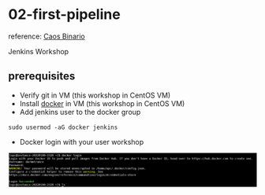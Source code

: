 # 02-first-pipeline

reference: [Caos Binario](https://www.youtube.com/watch?v=oUTGnoQzciU&t=137s)

Jenkins Workshop

## prerequisites

- Verify git in VM (this workshop in CentOS VM)
- Install [docker](https://docs.docker.com/engine/install/centos/) in VM (this workshop in CentOS VM)
- Add jenkins user to the docker group 

```
sudo usermod -aG docker jenkins
```

- Docker login with your user workshop

![Image1](Images/Screenshot_1.png)





